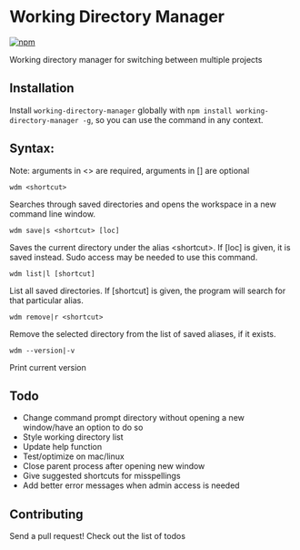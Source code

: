# Working Directory Manager

[![npm](https://img.shields.io/npm/l/express.svg)]()

Working directory manager for switching between multiple projects

## Installation

Install `working-directory-manager` globally with `npm install working-directory-manager -g`, so you can use the command in any context.


## Syntax:

Note: arguments in <> are required, arguments in [] are optional

`wdm <shortcut>`

Searches through saved directories and opens the workspace in a new command line window.

`wdm save|s <shortcut> [loc]`

Saves the current directory under the alias \<shortcut>. If [loc] is given, it is saved instead. Sudo access may be needed to use this command.

`wdm list|l [shortcut]`

List all saved directories. If [shortcut] is given, the program will search for that particular alias.

`wdm remove|r <shortcut>`

Remove the selected directory from the list of saved aliases, if it exists.

`wdm --version|-v`

Print current version


## Todo

* Change command prompt directory without opening a new window/have an option to do so
* Style working directory list
* Update help function
* Test/optimize on mac/linux
* Close parent process after opening new window
* Give suggested shortcuts for misspellings
* Add better error messages when admin access is needed

## Contributing

Send a pull request! Check out the list of todos

